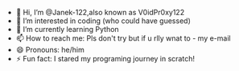 - 👋 Hi, I’m @Janek-122,also known as V0idPr0xy122
- 👀 I’m interested in coding (who could have guessed)
- 🌱 I’m currently learning Python
- 📫 How to reach me: Pls don't try but if u rlly wnat to - my e-mail
- 😄 Pronouns: he/him
- ⚡ Fun fact: I stared my programing journey in scratch!

<!---
Janek-122/Janek-122 is a ✨ special ✨ repository because its `README.md` (this file) appears on your GitHub profile.
You can click the Preview link to take a look at your changes.
--->
